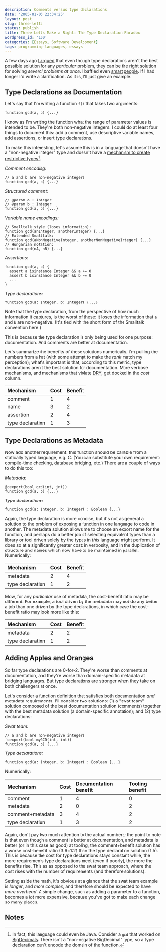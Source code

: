 ```yaml
---
description: Comments versus type declarations
date: '2005-01-03 22:34:25'
layout: post
slug: three-lefts
status: publish
title: Three Lefts Make a Right: The Type Declaration Paradox
wordpress_id: '130'
categories: [Essays, Software Development]
tags: programming-languages, essays
---
```


A few days ago [I argued](http://osteele.com/archives/2004/12/type-declaration-compromise) that even though type declarations aren't the best possible solution for any _particular_ problem, they can be the right solution for solving _several problems at once_.  I baffled even [smart](http://patricklogan.blogspot.com/2005/01/more-than-two-wrongs-might-make-right.html) [people](http://www.cincomsmalltalk.com/blog/blogView?showComments=true&entry;=3282205449).  If I had longer I'd write a clarification.  As it is, I'll just give an example.

## Type Declarations as Documentation

Let's say that I'm writing a function `f()` that takes two arguments:

    function gcd(a, b) {...}

I know as I'm writing the function what the range of parameter values is intended to be.  They're both non-negative integers.  I could do at least four things to document this: add a comment, use descriptive variable names, add assertions, or insert type declarations.

To make this interesting, let's assume this is in a language that doesn't have a "non-negative integer" type and doesn't have a [mechanism to create restrictive types](http://gauss.gwydiondylan.org/books/drm/drm_46.html)[^1].

*Comment encoding:*

    // a and b are non-negative integers
    function gcd(a, b) {...}

*Structured comment:*

    // @param a : Integer
    // @param b : Integer
    function gcd(a, b) {...}

*Variable name encodings:*

    // Smalltalk style (loses information):
    function gcd(anInteger, anotherInteger) {...}
    // Extended Smalltalk:
    function gcd(aNonNegativeInteger, anotherNonNegativeInteger) {...}
    // Hungarian notation:
    function gcd(nA, nB) {...}


*Assertions:*

    function gcd(a, b) {
      assert a isinstance Integer && a >= 0
      assert b isinstance Integer && b >= 0
      ...
    }

*Type declarations:*

    function gcd(a: Integer, b: Integer) {...}

Note that the type declaration, from the perspective of how much information it captures, is the worst of these: it loses the information that `a` and `b` are non-negative.  (It's tied with the short form of the Smalltalk convention here.)

This is because the type declaration is only being used for one purpose: documentation.  And comments are better at documentation.

Let's summarize the benefits of these solutions numerically.  I'm pulling the numbers from a hat (with some attempt to make the _rank_ match my perception); what's important is that, according to this metric, type declarations aren't the best solution for documentation.  More verbose mechanisms, and mechanisms that violate [DRY](http://c2.com/cgi/wiki?DontRepeatYourself), get docked in the _cost_ column.

| Mechanism        | Cost | Benefit |
| :-               | :-   | :-      |
| comment          | 1    | 4       |
| name             | 3    | 2       |
| assertion        | 2    | 4       |
| type declaration | 1    | 3       |

## Type Declarations as Metadata

Now add another requirement: this function should be callable from a statically typed language, e.g. C.  (You can substitute your own requirement: compile-time checking, database bridging, etc.)  There are a couple of ways to do this too:

*Metadata:*

    @cexport(bool gcd(int, int))
    function gcd(a, b) {...}

*Type declarations:*

    function gcd(a: Integer, b: Integer) : Boolean {...}

Again, the type declaration is more concise, but it's not as general a solution to the problem of exposing a function in one language to code in another.  The metadata solution allows me to choose an export name for the function, and perhaps do a better job of selecting equivalent types than a library or tool driven solely by the types in _this_ language might perform.  It does so at a significantly greater cost: in verbosity, and in the duplication of structure and names which now have to be maintained in parallel.  Numerically:

| Mechanism        | Cost | Benefit |
| :-               | :-   | :-      |
| metadata         | 2    | 4       |
| type declaration | 1    | 2       |

Mow, for any _particular_ use of metadata, the cost-benefit ratio may be different.  For example, a tool driven by the metadata may not do any better a job than one driven by the type declarations, in which case the cost-benefit ratio may look more like this:

| Mechanism        | Cost | Benefit |
| :-               | :-   | :-      |
| metadata         | 2    | 2       |
| type declaration | 1    | 2       |

## Adding Apples and Oranges

So far type declarations are 0-for-2.  They're worse than comments at documentation, and they're worse than domain-specific metadata at bridging languages.  But type declarations are stronger when they take on both challengers at once.

Let's consider a function definition that satisfies both documentation _and_ metadata requirements.  I'll consider two solutions: (1) a "swat team" solution composed of the best documentation solution (comments) together with the best metadata solution (a domain-specific annotation); and (2) type declarations:

*Swat team:*

    // a and b are non-negative integers
    `cexport(bool myGCD(int, int))
    function gcd(a, b) {...}

*Type declarations:*

    function gcd(a: Integer, b: Integer) : Boolean {...}

Numerically:

| Mechanism        | Cost | Documentation benefit | Tooling benefit |
| :-               | :-   | :-                    | :-              |
| comment          | 1    | 4                     | 0               |
| metadata         | 2    | 0                     | 2               |
| comment+metadata | 3    | 4                     | 2               |
| type declaration | 1    | 3                     | 2               |

Again, don't pay two much attention to the actual numbers; the point to note is that even though a comment is better at documentation, and metadata is better (or in this case as good) at tooling, the comment+benefit solution has a worse cost-benefit ratio (3:6=1:2) than the type declaration solution (1:5).  This is because the cost for type declarations stays constant while, the more requirements type declarations meet (even if poorly), the more the benefits rise.  This as as opposed to the swat team approach, where the cost rises with the number of requirements (and therefore solutions).

Setting aside the math, it's obvious at a glance that the swat team example is _longer_, and _more complex_, and therefore should be expected to have _more overhead_.  A simple change, such as adding a parameter to a function, becomes a _lot_ more expensive, because you've got to make each change so many places.

## Notes

[^1]: In fact, this language could even be Java.  Consider a `gcd` that worked on [BigDecimals](http://java.sun.com/j2se/1.4.2/docs/api/java/math/BigDecimal.html).  There isn't a "non-negative BigDecimal" type, so a type declaration can't encode the domain of the function.
